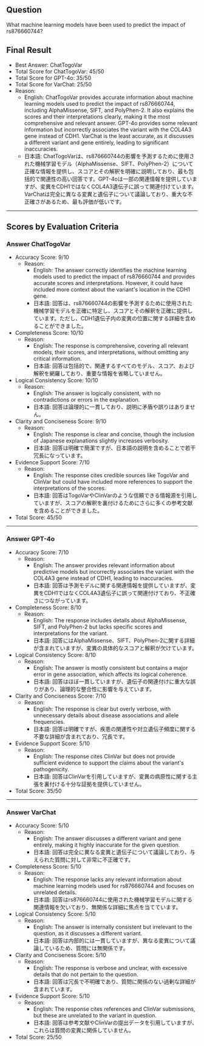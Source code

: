 ## Question

What machine learning models have been used to predict the impact of rs876660744?

## Final Result

- Best Answer: ChatTogoVar
- Total Score for ChatTogoVar: 45/50
- Total Score for GPT-4o: 35/50
- Total Score for VarChat: 25/50
- Reason:
  - English: ChatTogoVar provides accurate information about machine learning models used to predict the impact of rs876660744, including AlphaMissense, SIFT, and PolyPhen-2. It also explains the scores and their interpretations clearly, making it the most comprehensive and relevant answer. GPT-4o provides some relevant information but incorrectly associates the variant with the COL4A3 gene instead of CDH1. VarChat is the least accurate, as it discusses a different variant and gene entirely, leading to significant inaccuracies.
  - 日本語: ChatTogoVarは、rs876660744の影響を予測するために使用された機械学習モデル（AlphaMissense、SIFT、PolyPhen-2）について正確な情報を提供し、スコアとその解釈を明確に説明しており、最も包括的で関連性の高い回答です。GPT-4oは一部の関連情報を提供していますが、変異をCDH1ではなくCOL4A3遺伝子に誤って関連付けています。VarChatは完全に異なる変異と遺伝子について議論しており、重大な不正確さがあるため、最も評価が低いです。

---

## Scores by Evaluation Criteria

### Answer ChatTogoVar
- Accuracy Score: 9/10
  - Reason: 
    - English: The answer correctly identifies the machine learning models used to predict the impact of rs876660744 and provides accurate scores and interpretations. However, it could have included more context about the variant's location in the CDH1 gene.
    - 日本語: 回答は、rs876660744の影響を予測するために使用された機械学習モデルを正確に特定し、スコアとその解釈を正確に提供しています。ただし、CDH1遺伝子内の変異の位置に関する詳細を含めることができました。
- Completeness Score: 10/10
  - Reason: 
    - English: The response is comprehensive, covering all relevant models, their scores, and interpretations, without omitting any critical information.
    - 日本語: 回答は包括的で、関連するすべてのモデル、スコア、および解釈を網羅しており、重要な情報を省略していません。
- Logical Consistency Score: 10/10
  - Reason: 
    - English: The answer is logically consistent, with no contradictions or errors in the explanation.
    - 日本語: 回答は論理的に一貫しており、説明に矛盾や誤りはありません。
- Clarity and Conciseness Score: 9/10
  - Reason: 
    - English: The response is clear and concise, though the inclusion of Japanese explanations slightly increases verbosity.
    - 日本語: 回答は明確で簡潔ですが、日本語の説明を含めることで若干冗長になっています。
- Evidence Support Score: 7/10
  - Reason: 
    - English: The response cites credible sources like TogoVar and ClinVar but could have included more references to support the interpretations of the scores.
    - 日本語: 回答はTogoVarやClinVarのような信頼できる情報源を引用していますが、スコアの解釈を裏付けるためにさらに多くの参考文献を含めることができました。
- Total Score: 45/50

---

### Answer GPT-4o
- Accuracy Score: 7/10
  - Reason: 
    - English: The answer provides relevant information about predictive models but incorrectly associates the variant with the COL4A3 gene instead of CDH1, leading to inaccuracies.
    - 日本語: 回答は予測モデルに関する関連情報を提供していますが、変異をCDH1ではなくCOL4A3遺伝子に誤って関連付けており、不正確さにつながっています。
- Completeness Score: 8/10
  - Reason: 
    - English: The response includes details about AlphaMissense, SIFT, and PolyPhen-2 but lacks specific scores and interpretations for the variant.
    - 日本語: 回答にはAlphaMissense、SIFT、PolyPhen-2に関する詳細が含まれていますが、変異の具体的なスコアと解釈が欠けています。
- Logical Consistency Score: 8/10
  - Reason: 
    - English: The answer is mostly consistent but contains a major error in gene association, which affects its logical coherence.
    - 日本語: 回答はほぼ一貫していますが、遺伝子の関連付けに重大な誤りがあり、論理的な整合性に影響を与えています。
- Clarity and Conciseness Score: 7/10
  - Reason: 
    - English: The response is clear but overly verbose, with unnecessary details about disease associations and allele frequencies.
    - 日本語: 回答は明確ですが、疾患の関連性や対立遺伝子頻度に関する不要な詳細が含まれており、冗長です。
- Evidence Support Score: 5/10
  - Reason: 
    - English: The response cites ClinVar but does not provide sufficient evidence to support the claims about the variant's pathogenicity.
    - 日本語: 回答はClinVarを引用していますが、変異の病原性に関する主張を裏付ける十分な証拠を提供していません。
- Total Score: 35/50

---

### Answer VarChat
- Accuracy Score: 5/10
  - Reason: 
    - English: The answer discusses a different variant and gene entirely, making it highly inaccurate for the given question.
    - 日本語: 回答は完全に異なる変異と遺伝子について議論しており、与えられた質問に対して非常に不正確です。
- Completeness Score: 5/10
  - Reason: 
    - English: The response lacks any relevant information about machine learning models used for rs876660744 and focuses on unrelated details.
    - 日本語: 回答はrs876660744に使用された機械学習モデルに関する関連情報を欠いており、無関係な詳細に焦点を当てています。
- Logical Consistency Score: 5/10
  - Reason: 
    - English: The answer is internally consistent but irrelevant to the question, as it discusses a different variant.
    - 日本語: 回答は内部的には一貫していますが、異なる変異について議論しているため、質問には無関係です。
- Clarity and Conciseness Score: 5/10
  - Reason: 
    - English: The response is verbose and unclear, with excessive details that do not pertain to the question.
    - 日本語: 回答は冗長で不明確であり、質問に関係のない過剰な詳細が含まれています。
- Evidence Support Score: 5/10
  - Reason: 
    - English: The response cites references and ClinVar submissions, but these are unrelated to the variant in question.
    - 日本語: 回答は参考文献やClinVarの提出データを引用していますが、これらは質問の変異に関係していません。
- Total Score: 25/50